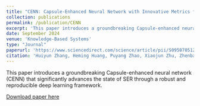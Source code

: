 ```yaml
---
title: "CENN: Capsule-Enhanced Neural Network with Innovative Metrics for Robust Speech Emotion Recognition"
collection: publications
permalink: /publication/CENN
excerpt: 'This paper introduces a groundbreaking Capsule-enhanced neural network (CENN) that significantly advances the state of SER through a robust and reproducible deep learning framework.'
date: September 2024
venue: 'Knowledge-Based Systems'
type: "Journal"
paperurl: 'https://www.sciencedirect.com/science/article/pii/S095070512401133X'
citation: 'Huiyun Zhang, Heming Huang, Puyang Zhao, Xiaojun Zhu, Zhenbao Yu, CENN: Capsule-Enhanced Neural Network with Innovative Metrics for Robust Speech Emotion Recognition, Knowledge-Based Systems (2024).'
---
```


This paper introduces a groundbreaking Capsule-enhanced neural network (CENN) that significantly advances the state of SER through a robust and reproducible deep learning framework.
    
<a href="https://papers.ssrn.com/sol3/papers.cfm?abstract_id=4868001">Download paper here</a>
